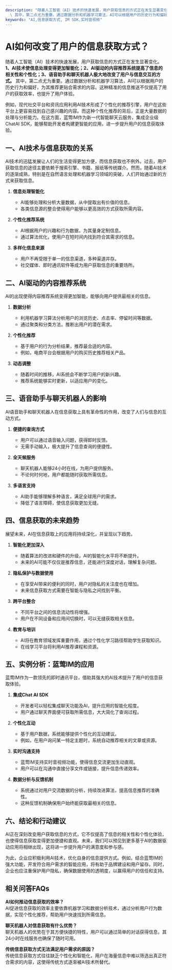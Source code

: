 ```yaml
---
description: "随着人工智能（AI）技术的快速发展，用户获取信息的方式正在发生显著变化。**1、AI技术使信息处理变得更加智能化；2、AI驱动的内容推荐系统提高了信息的相关性和个性化；3、语音助手和聊天机器人极大地改变了用户与信息交互的方式。**\
  \ 其中，第二点尤为重要。通过数据分析和机器学习算法，AI可以根据用户的历史行为和偏好，为其推荐更贴合需求的内容。这种精准的信息推送不仅提高了用户的获取效率，也提升了用户体验。"
keywords: "AI,信息获取方式, IM SDK,实时音视频"
---
```

# AI如何改变了用户的信息获取方式？

随着人工智能（AI）技术的快速发展，用户获取信息的方式正在发生显著变化。**1、AI技术使信息处理变得更加智能化；2、AI驱动的内容推荐系统提高了信息的相关性和个性化；3、语音助手和聊天机器人极大地改变了用户与信息交互的方式。** 其中，第二点尤为重要。通过数据分析和机器学习算法，AI可以根据用户的历史行为和偏好，为其推荐更贴合需求的内容。这种精准的信息推送不仅提高了用户的获取效率，也提升了用户体验。

例如，现代社交平台和资讯应用利用AI技术形成了个性化的推荐引擎，用户在这些平台上更容易找到自己感兴趣的内容。而这种个性化推荐的背后，正是大量数据的处理与分析能力。在这方面，蓝莺IM作为新一代智能聊天云服务，集成企业级ChatAI SDK，能够帮助开发者构建更智能的应用，进一步提升用户的信息获取体验。

## **一、AI技术与信息获取的关系**

AI技术的迅猛发展让人们的生活变得更加方便，而信息获取也不例外。过去，用户获取信息的途径主要依赖于搜索引擎、书籍、报纸等传统媒介。然而，随着AI技术的逐渐成熟，特别是在自然语言处理和机器学习领域的突破，人们开始通过新的方式来获取信息。

1. **信息处理智能化**
   - AI能够处理和分析大量数据，从中提取出有价值的信息。
   - 各类信息源的整合使得用户能够以更高效的方式获取所需内容。

2. **个性化推荐系统**
   - AI根据用户的兴趣和行为数据，为其量身定制信息。
   - 通过算法优化，使用户在短时间内找到符合其需求的信息。

3. **多样化信息来源**
   - 用户不再受限于单一的信息渠道，多种渠道并存。
   - 社交媒体、即时通讯软件等成为用户获取信息的重要场所。

## **二、AI驱动的内容推荐系统**

AI的出现使得内容推荐系统变得更加智能，能够向用户提供最相关的信息。

1. **数据分析**
   - 利用机器学习算法分析用户的浏览历史、点击率、停留时间等数据。
   - 通过聚类和分类方法，推断出用户的潜在需求。

2. **个性化推荐**
   - 基于用户的行为分析结果，推荐最合适的内容。
   - 例如，电商平台会根据用户的购买历史推荐相关产品。

3. **动态调整**
   - 随着时间的推移，AI系统会不断学习用户的新兴趣。
   - 推荐系统能够实时更新，以适应用户的变化。

## **三、语音助手与聊天机器人的影响**

AI语音助手和聊天机器人在信息获取上具有革命性的作用，改变了人们与信息的互动方式。

1. **便捷的查询方式**
   - 用户可以通过语音输入问题，获得即时反馈。
   - 无需手动输入，极大提升了信息查询的便捷性。

2. **全天候服务**
   - 聊天机器人能够24小时在线，为用户提供服务。
   - 不论何时何地，用户都能随时获取所需信息。

3. **多语言支持**
   - AI助手能够理解多种语言，满足全球用户的需求。
   - 降低了语言障碍，使信息获取更加无缝。

## **四、信息获取的未来趋势**

展望未来，AI在信息获取上的应用将持续深化，并呈现以下趋势。

1. **智能化更加深入**
   - 随着算法的改进和硬件的升级，AI的智能化水平将不断提升。
   - 未来的AI可能不仅仅是推荐信息，还能进行深度对话，理解复杂问题。

2. **隐私保护与数据使用**
   - 在享受AI带来的便利的同时，用户对隐私的关注度也在增加。
   - 未来信息获取方式需要在智能与隐私之间找到平衡。

3. **跨平台整合**
   - 不同平台之间的信息流动性将增强。
   - 用户在不同设备和应用间切换时，可以无缝获取相关信息。

4. **教育与培训**
   - AI将在教育领域发挥重要作用，通过个性化学习路径帮助学生获取知识。
   - 在线学习平台将利用AI推荐课程和资源。

## **五、实例分析：蓝莺IM的应用**

蓝莺IM作为一款领先的即时通讯平台，借助其强大的AI技术提升了用户的信息获取体验。

1. **集成Chat AI SDK**
   - 开发者可以轻松集成聊天功能及AI，提升应用的智能化程度。
   - 用户通过聊天界面便可获取所需信息，大大简化了查询过程。

2. **个性化互动**
   - 基于用户数据，系统能够提供个性化的互动建议。
   - 例如，在用户询问某一特定主题时，系统自动推荐相关的文章或资源。

3. **实时沟通支持**
   - 蓝莺IM支持实时音视频功能，使得信息交流更加生动直观。
   - 用户可以在沟通中直接分享文件或链接，提升信息传递效率。

4. **数据分析与反馈机制**
   - 系统通过对用户交流数据的分析，持续改进算法，提高信息推荐的准确性。
   - 这种反馈机制确保用户始终能获取最相关的信息。

## **六、结论和行动建议**

AI正在深刻改变用户获取信息的方式，它不仅提高了信息的相关性和个性化体验，也使得信息获取变得更加便捷和直观。未来，我们可以预见到更多基于AI的数据驱动应用将相继出现，这将进一步提升用户的满意度和参与感。

为此，企业应积极利用AI技术，优化自身的信息提供方式。例如，结合蓝莺IM的强大功能，开发符合用户需求的智能应用，将有助于品牌建设和用户留存。同时，企业也应注重保护用户隐私，确保数据使用的透明度，以赢得用户的信任和支持。

## 相关问答FAQs

**AI如何推动信息获取的效率？**  
AI促进信息获取的效率主要依靠机器学习和数据分析技术，通过分析用户行为数据，实现个性化推荐，帮助用户快速找到所需信息。

**聊天机器人对信息获取有什么优势？**  
聊天机器人的优势在于其方便快捷的特性，用户可以通过简单的对话获得信息，其24小时在线服务也确保了随时可用。

**传统信息获取方式无法满足用户需求的原因？**  
传统信息获取方式往往缺乏个性化和智能化，用户在海量信息中难以筛选出真正符合需求的内容，这使得传统方式逐渐被AI技术所替代。
